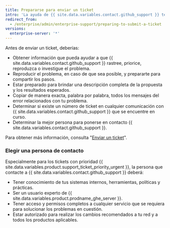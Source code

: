 ```yaml
---
title: Prepararse para enviar un ticket
intro: 'La ayuda de {{ site.data.variables.contact.github_support }} te permitirá acelerar al seguir estas sugerencias antes de abrir un ticket de respaldo.'
redirect_from:
  - /enterprise/admin/enterprise-support/preparing-to-submit-a-ticket
versions:
  enterprise-server: '*'
---
```


Antes de enviar un ticket, deberías:

- Obtener información que pueda ayudar a que {{ site.data.variables.contact.github_support }} rastree, priorice, reproduzca o investigue el problema.
- Reproducir el problema, en caso de que sea posible, y prepararte para compartir los pasos.
- Estar preparado para brindar una descripción completa de la propuesta y los resultados esperados.
- Copiar de manera exacta, palabra por palabra, todos los mensajes del error relacionados con tu problema.
- Determinar si existe un número de ticket en cualquier comunicación con {{ site.data.variables.contact.github_support }} que se encuentre en curso.
- Determinar la mejor persona para ponerse en contacto {{ site.data.variables.contact.github_support }}.

Para obtener más información, consulta "[Enviar un ticket](/enterprise/admin/guides/enterprise-support/submitting-a-ticket)".

### Elegir una persona de contacto

Especialmente para los tickets con prioridad {{ site.data.variables.product.support_ticket_priority_urgent }}, la persona que contacte a {{ site.data.variables.contact.github_support }} deberá:

 - Tener conocimiento de tus sistemas internos, herramientas, políticas y prácticas.
 - Ser un usuario experto de {{ site.data.variables.product.prodname_ghe_server }}.
 - Tener acceso y permisos completos a cualquier servicio que se requiera para solucionar los problemas en cuestión.
 - Estar autorizado para realizar los cambios recomendados a tu red y a todos los productos aplicables.
